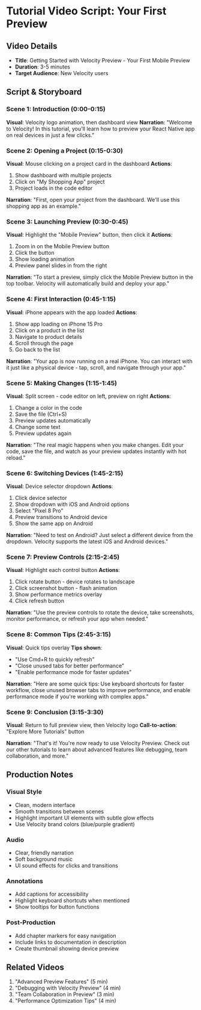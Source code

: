 # Tutorial Video Script: Your First Preview

## Video Details
- **Title**: Getting Started with Velocity Preview - Your First Mobile Preview
- **Duration**: 3-5 minutes
- **Target Audience**: New Velocity users

## Script & Storyboard

### Scene 1: Introduction (0:00-0:15)
**Visual**: Velocity logo animation, then dashboard view
**Narration**: "Welcome to Velocity! In this tutorial, you'll learn how to preview your React Native app on real devices in just a few clicks."

### Scene 2: Opening a Project (0:15-0:30)
**Visual**: Mouse clicking on a project card in the dashboard
**Actions**:
1. Show dashboard with multiple projects
2. Click on "My Shopping App" project
3. Project loads in the code editor

**Narration**: "First, open your project from the dashboard. We'll use this shopping app as an example."

### Scene 3: Launching Preview (0:30-0:45)
**Visual**: Highlight the "Mobile Preview" button, then click it
**Actions**:
1. Zoom in on the Mobile Preview button
2. Click the button
3. Show loading animation
4. Preview panel slides in from the right

**Narration**: "To start a preview, simply click the Mobile Preview button in the top toolbar. Velocity will automatically build and deploy your app."

### Scene 4: First Interaction (0:45-1:15)
**Visual**: iPhone appears with the app loaded
**Actions**:
1. Show app loading on iPhone 15 Pro
2. Click on a product in the list
3. Navigate to product details
4. Scroll through the page
5. Go back to the list

**Narration**: "Your app is now running on a real iPhone. You can interact with it just like a physical device - tap, scroll, and navigate through your app."

### Scene 5: Making Changes (1:15-1:45)
**Visual**: Split screen - code editor on left, preview on right
**Actions**:
1. Change a color in the code
2. Save the file (Ctrl+S)
3. Preview updates automatically
4. Change some text
5. Preview updates again

**Narration**: "The real magic happens when you make changes. Edit your code, save the file, and watch as your preview updates instantly with hot reload."

### Scene 6: Switching Devices (1:45-2:15)
**Visual**: Device selector dropdown
**Actions**:
1. Click device selector
2. Show dropdown with iOS and Android options
3. Select "Pixel 8 Pro"
4. Preview transitions to Android device
5. Show the same app on Android

**Narration**: "Need to test on Android? Just select a different device from the dropdown. Velocity supports the latest iOS and Android devices."

### Scene 7: Preview Controls (2:15-2:45)
**Visual**: Highlight each control button
**Actions**:
1. Click rotate button - device rotates to landscape
2. Click screenshot button - flash animation
3. Show performance metrics overlay
4. Click refresh button

**Narration**: "Use the preview controls to rotate the device, take screenshots, monitor performance, or refresh your app when needed."

### Scene 8: Common Tips (2:45-3:15)
**Visual**: Quick tips overlay
**Tips shown**:
- "Use Cmd+R to quickly refresh"
- "Close unused tabs for better performance"
- "Enable performance mode for faster updates"

**Narration**: "Here are some quick tips: Use keyboard shortcuts for faster workflow, close unused browser tabs to improve performance, and enable performance mode if you're working with complex apps."

### Scene 9: Conclusion (3:15-3:30)
**Visual**: Return to full preview view, then Velocity logo
**Call-to-action**: "Explore More Tutorials" button

**Narration**: "That's it! You're now ready to use Velocity Preview. Check out our other tutorials to learn about advanced features like debugging, team collaboration, and more."

## Production Notes

### Visual Style
- Clean, modern interface
- Smooth transitions between scenes
- Highlight important UI elements with subtle glow effects
- Use Velocity brand colors (blue/purple gradient)

### Audio
- Clear, friendly narration
- Soft background music
- UI sound effects for clicks and transitions

### Annotations
- Add captions for accessibility
- Highlight keyboard shortcuts when mentioned
- Show tooltips for button functions

### Post-Production
- Add chapter markers for easy navigation
- Include links to documentation in description
- Create thumbnail showing device preview

## Related Videos
1. "Advanced Preview Features" (5 min)
2. "Debugging with Velocity Preview" (4 min)
3. "Team Collaboration in Preview" (3 min)
4. "Performance Optimization Tips" (4 min)